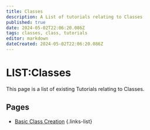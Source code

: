 ```yaml
---
title: Classes
description: A List of tutorials relating to Classes
published: true
date: 2024-05-02T22:06:20.086Z
tags: classes, class, tutorials
editor: markdown
dateCreated: 2024-05-02T22:06:20.086Z
---
```


# LIST:Classes
This page is a list of existing Tutorials relating to Classes.

## Pages
- [Basic Class Creation](Basic-Class-Creation)
{.links-list}
